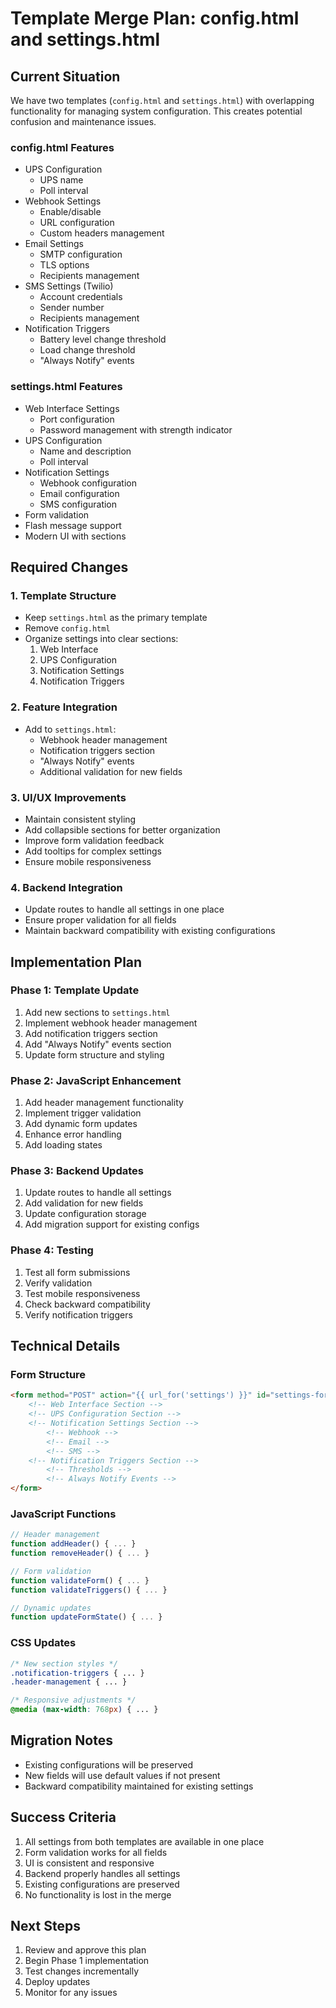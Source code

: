 # Template Merge Plan: config.html and settings.html

## Current Situation
We have two templates (`config.html` and `settings.html`) with overlapping functionality for managing system configuration. This creates potential confusion and maintenance issues.

### config.html Features
- UPS Configuration
  - UPS name
  - Poll interval
- Webhook Settings
  - Enable/disable
  - URL configuration
  - Custom headers management
- Email Settings
  - SMTP configuration
  - TLS options
  - Recipients management
- SMS Settings (Twilio)
  - Account credentials
  - Sender number
  - Recipients management
- Notification Triggers
  - Battery level change threshold
  - Load change threshold
  - "Always Notify" events

### settings.html Features
- Web Interface Settings
  - Port configuration
  - Password management with strength indicator
- UPS Configuration
  - Name and description
  - Poll interval
- Notification Settings
  - Webhook configuration
  - Email configuration
  - SMS configuration
- Form validation
- Flash message support
- Modern UI with sections

## Required Changes

### 1. Template Structure
- Keep `settings.html` as the primary template
- Remove `config.html`
- Organize settings into clear sections:
  1. Web Interface
  2. UPS Configuration
  3. Notification Settings
  4. Notification Triggers

### 2. Feature Integration
- Add to `settings.html`:
  - Webhook header management
  - Notification triggers section
  - "Always Notify" events
  - Additional validation for new fields

### 3. UI/UX Improvements
- Maintain consistent styling
- Add collapsible sections for better organization
- Improve form validation feedback
- Add tooltips for complex settings
- Ensure mobile responsiveness

### 4. Backend Integration
- Update routes to handle all settings in one place
- Ensure proper validation for all fields
- Maintain backward compatibility with existing configurations

## Implementation Plan

### Phase 1: Template Update
1. Add new sections to `settings.html`
2. Implement webhook header management
3. Add notification triggers section
4. Add "Always Notify" events section
5. Update form structure and styling

### Phase 2: JavaScript Enhancement
1. Add header management functionality
2. Implement trigger validation
3. Add dynamic form updates
4. Enhance error handling
5. Add loading states

### Phase 3: Backend Updates
1. Update routes to handle all settings
2. Add validation for new fields
3. Update configuration storage
4. Add migration support for existing configs

### Phase 4: Testing
1. Test all form submissions
2. Verify validation
3. Test mobile responsiveness
4. Check backward compatibility
5. Verify notification triggers

## Technical Details

### Form Structure
```html
<form method="POST" action="{{ url_for('settings') }}" id="settings-form">
    <!-- Web Interface Section -->
    <!-- UPS Configuration Section -->
    <!-- Notification Settings Section -->
        <!-- Webhook -->
        <!-- Email -->
        <!-- SMS -->
    <!-- Notification Triggers Section -->
        <!-- Thresholds -->
        <!-- Always Notify Events -->
</form>
```

### JavaScript Functions
```javascript
// Header management
function addHeader() { ... }
function removeHeader() { ... }

// Form validation
function validateForm() { ... }
function validateTriggers() { ... }

// Dynamic updates
function updateFormState() { ... }
```

### CSS Updates
```css
/* New section styles */
.notification-triggers { ... }
.header-management { ... }

/* Responsive adjustments */
@media (max-width: 768px) { ... }
```

## Migration Notes
- Existing configurations will be preserved
- New fields will use default values if not present
- Backward compatibility maintained for existing settings

## Success Criteria
1. All settings from both templates are available in one place
2. Form validation works for all fields
3. UI is consistent and responsive
4. Backend properly handles all settings
5. Existing configurations are preserved
6. No functionality is lost in the merge

## Next Steps
1. Review and approve this plan
2. Begin Phase 1 implementation
3. Test changes incrementally
4. Deploy updates
5. Monitor for any issues 